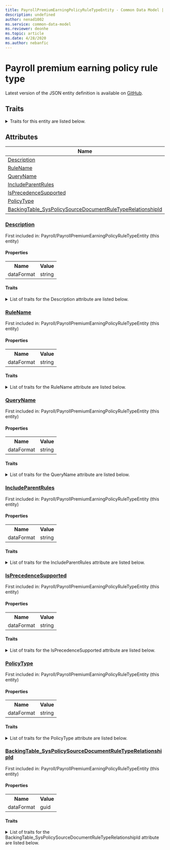 ```yaml
---
title: PayrollPremiumEarningPolicyRuleTypeEntity - Common Data Model | Microsoft Docs
description: undefined
author: nenad1002
ms.service: common-data-model
ms.reviewer: deonhe
ms.topic: article
ms.date: 4/28/2020
ms.author: nebanfic
---
```


# Payroll premium earning policy rule type

  
 Latest version of the JSON entity definition is available on <a href="https://github.com/Microsoft/CDM/tree/master/schemaDocuments/core/operationsCommon/Entities/HumanResources/Payroll/PayrollPremiumEarningPolicyRuleTypeEntity.cdm.json" target="_blank">GitHub</a>.  

## Traits

<details>
<summary>Traits for this entity are listed below.  
</summary>

**is.CDM.entityVersion**  
  <table><tr><th>Parameter</th><th>Value</th><th>Data type</th><th>Explanation</th></tr><tr><td>versionNumber</td><td>"1.0.0"</td><td>string</td><td>semantic version number of the entity</td></tr></table>

**is.application.releaseVersion**  
  <table><tr><th>Parameter</th><th>Value</th><th>Data type</th><th>Explanation</th></tr><tr><td>releaseVersion</td><td>"10.0.13.0"</td><td>string</td><td>semantic version number of the application introducing this entity</td></tr></table>

**is.localized.displayedAs**  
  Holds the list of language specific display text for an object.  <table><tr><th>Parameter</th><th>Value</th><th>Data type</th><th>Explanation</th></tr><tr><td>localizedDisplayText</td><td><table><tr><th>languageTag</th><th>displayText</th></tr><tr><td>en</td><td>Payroll premium earning policy rule type</td></tr></table></td><td>entity</td><td>a reference to the constant entity holding the list of localized text</td></tr></table>

</details>

## Attributes

|Name|Description|First Included in Instance|
|---|---|---|
|[Description](#Description)||<a href="PayrollPremiumEarningPolicyRuleTypeEntity.md" target="_blank">Payroll/PayrollPremiumEarningPolicyRuleTypeEntity</a>|
|[RuleName](#RuleName)||<a href="PayrollPremiumEarningPolicyRuleTypeEntity.md" target="_blank">Payroll/PayrollPremiumEarningPolicyRuleTypeEntity</a>|
|[QueryName](#QueryName)||<a href="PayrollPremiumEarningPolicyRuleTypeEntity.md" target="_blank">Payroll/PayrollPremiumEarningPolicyRuleTypeEntity</a>|
|[IncludeParentRules](#IncludeParentRules)||<a href="PayrollPremiumEarningPolicyRuleTypeEntity.md" target="_blank">Payroll/PayrollPremiumEarningPolicyRuleTypeEntity</a>|
|[IsPrecedenceSupported](#IsPrecedenceSupported)||<a href="PayrollPremiumEarningPolicyRuleTypeEntity.md" target="_blank">Payroll/PayrollPremiumEarningPolicyRuleTypeEntity</a>|
|[PolicyType](#PolicyType)||<a href="PayrollPremiumEarningPolicyRuleTypeEntity.md" target="_blank">Payroll/PayrollPremiumEarningPolicyRuleTypeEntity</a>|
|[BackingTable_SysPolicySourceDocumentRuleTypeRelationshipId](#BackingTable_SysPolicySourceDocumentRuleTypeRelationshipId)||<a href="PayrollPremiumEarningPolicyRuleTypeEntity.md" target="_blank">Payroll/PayrollPremiumEarningPolicyRuleTypeEntity</a>|

### <a href=#Description name="Description">Description</a>

First included in: Payroll/PayrollPremiumEarningPolicyRuleTypeEntity (this entity)  

#### Properties

<table><tr><th>Name</th><th>Value</th></tr><tr><td>dataFormat</td><td>string</td></tr></table>

#### Traits

<details>
<summary>List of traits for the Description attribute are listed below.</summary>

**is.dataFormat.character**  
**is.dataFormat.big**  
**is.dataFormat.array**  
**is.dataFormat.character**  
**is.dataFormat.array**  
</details>

### <a href=#RuleName name="RuleName">RuleName</a>

First included in: Payroll/PayrollPremiumEarningPolicyRuleTypeEntity (this entity)  

#### Properties

<table><tr><th>Name</th><th>Value</th></tr><tr><td>dataFormat</td><td>string</td></tr></table>

#### Traits

<details>
<summary>List of traits for the RuleName attribute are listed below.</summary>

**is.dataFormat.character**  
**is.dataFormat.big**  
**is.dataFormat.array**  
**is.dataFormat.character**  
**is.dataFormat.array**  
</details>

### <a href=#QueryName name="QueryName">QueryName</a>

First included in: Payroll/PayrollPremiumEarningPolicyRuleTypeEntity (this entity)  

#### Properties

<table><tr><th>Name</th><th>Value</th></tr><tr><td>dataFormat</td><td>string</td></tr></table>

#### Traits

<details>
<summary>List of traits for the QueryName attribute are listed below.</summary>

**is.dataFormat.character**  
**is.dataFormat.big**  
**is.dataFormat.array**  
**is.dataFormat.character**  
**is.dataFormat.array**  
</details>

### <a href=#IncludeParentRules name="IncludeParentRules">IncludeParentRules</a>

First included in: Payroll/PayrollPremiumEarningPolicyRuleTypeEntity (this entity)  

#### Properties

<table><tr><th>Name</th><th>Value</th></tr><tr><td>dataFormat</td><td>string</td></tr></table>

#### Traits

<details>
<summary>List of traits for the IncludeParentRules attribute are listed below.</summary>

**is.dataFormat.character**  
**is.dataFormat.big**  
**is.dataFormat.array**  
**is.dataFormat.character**  
**is.dataFormat.array**  
</details>

### <a href=#IsPrecedenceSupported name="IsPrecedenceSupported">IsPrecedenceSupported</a>

First included in: Payroll/PayrollPremiumEarningPolicyRuleTypeEntity (this entity)  

#### Properties

<table><tr><th>Name</th><th>Value</th></tr><tr><td>dataFormat</td><td>string</td></tr></table>

#### Traits

<details>
<summary>List of traits for the IsPrecedenceSupported attribute are listed below.</summary>

**is.dataFormat.character**  
**is.dataFormat.big**  
**is.dataFormat.array**  
**is.dataFormat.character**  
**is.dataFormat.array**  
</details>

### <a href=#PolicyType name="PolicyType">PolicyType</a>

First included in: Payroll/PayrollPremiumEarningPolicyRuleTypeEntity (this entity)  

#### Properties

<table><tr><th>Name</th><th>Value</th></tr><tr><td>dataFormat</td><td>string</td></tr></table>

#### Traits

<details>
<summary>List of traits for the PolicyType attribute are listed below.</summary>

**is.dataFormat.character**  
**is.dataFormat.big**  
**is.dataFormat.array**  
**is.dataFormat.character**  
**is.dataFormat.array**  
</details>

### <a href=#BackingTable_SysPolicySourceDocumentRuleTypeRelationshipId name="BackingTable_SysPolicySourceDocumentRuleTypeRelationshipId">BackingTable_SysPolicySourceDocumentRuleTypeRelationshipId</a>

First included in: Payroll/PayrollPremiumEarningPolicyRuleTypeEntity (this entity)  

#### Properties

<table><tr><th>Name</th><th>Value</th></tr><tr><td>dataFormat</td><td>guid</td></tr></table>

#### Traits

<details>
<summary>List of traits for the BackingTable_SysPolicySourceDocumentRuleTypeRelationshipId attribute are listed below.</summary>

**is.dataFormat.character**  
**is.dataFormat.big**  
**is.dataFormat.array**  
**is.dataFormat.guid**  
**means.identity.entityId**  
**is.linkedEntity.identifier**  
Marks the attribute(s) that hold foreign key references to a linked (used as an attribute) entity. This attribute is added to the resolved entity to enumerate the referenced entities.  <table><tr><th>Parameter</th><th>Value</th><th>Data type</th><th>Explanation</th></tr><tr><td>entityReferences</td><td><table><tr><th>entityReference</th><th>attributeReference</th></tr><tr><td><a href="../../../Tables/System/Workflow/Reference/SysPolicySourceDocumentRuleType.md" target="_blank">/core/operationsCommon/Tables/System/Workflow/Reference/SysPolicySourceDocumentRuleType.cdm.json/SysPolicySourceDocumentRuleType</a></td><td><a href="../../../Tables/System/Workflow/Reference/SysPolicySourceDocumentRuleType.md#RecId" target="_blank">RecId</a></td></tr></table></td><td>entity</td><td>a reference to the constant entity holding the list of entity references</td></tr></table>

**is.dataFormat.guid**  
**is.dataFormat.character**  
**is.dataFormat.array**  
</details>
